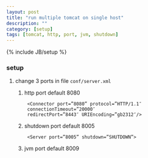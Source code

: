 ```yaml
---
layout: post
title: "run multiple tomcat on single host"
description: ""
category: [setup]
tags: [tomcat, http, port, jvm, shutdown]
---
```

{% include JB/setup %}


### setup

1. change 3 ports in file `conf/server.xml`

    1. http port default 8080

            <Connector port=”8080” protocol=”HTTP/1.1″
            connectionTimeout=”20000″
            redirectPort=”8443″ URIEncoding=”gb2312″/>

    1. shutdown port default 8005

            <Server port=”8005” shutdown=”SHUTDOWN”>

    1. jvm port default 8009

        <Connector port=”8009” protocol=”AJP/1.3″ redirectPort=”8443″ />
